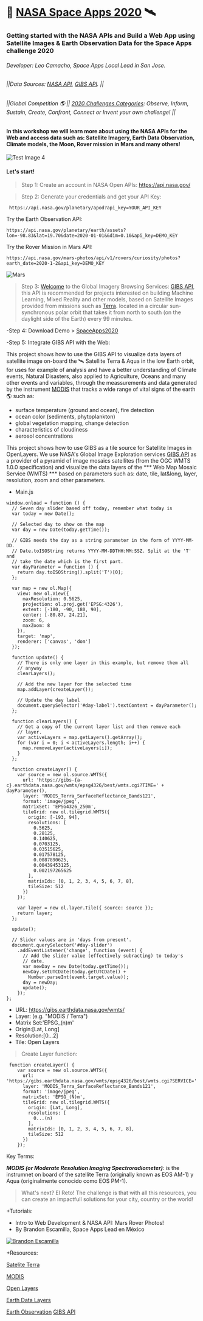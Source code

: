 # 🤖 [NASA Space Apps 2020](https://2020.spaceappschallenge.org/locations/san-jose/event) 🛰️ 
### Getting started with the NASA APIs and Build a Web App using Satellite Images & Earth Observation Data for the Space Apps challenge 2020
###### Developer: Leo Camacho, Space Apps Local Lead in San Jose.
###### ||Data Sources: [NASA API](https://api.nasa.gov/), [GIBS API](https://wiki.earthdata.nasa.gov/display/GIBS/GIBS+API+for+Developers). ||
###### ||Global Competition 🌎 || [2020 Challenges Categories](https://2020.spaceappschallenge.org/challenges/): Observe, Inform, Sustain, Create, Confront, Connect or Invent your own challenge! ||

#### In this workshop we will learn more about using the NASA APIs for the Web and access data such as: Satellite Imagery, Earth Data Observation, Climate models, the Moon, Rover mission in Mars and many others! 

![Test Image 4](https://github.com/leoaiassistant/NASA_GIBS/blob/master/IMG/model.png)

#### Let's start!

> Step 1: Create an account in NASA Open APIs: https://api.nasa.gov/

> Step 2: Generate your credentials and get your API Key:

```
 https://api.nasa.gov/planetary/apod?api_key=YOUR_API_KEY
```
Try the Earth Observation API:
```
https://api.nasa.gov/planetary/earth/assets?lon=-98.83&lat=19.70&date=2020-01-01&&dim=0.10&api_key=DEMO_KEY
```

Try the Rover Mission in Mars API:
```
https://api.nasa.gov/mars-photos/api/v1/rovers/curiosity/photos?earth_date=2020-1-2&api_key=DEMO_KEY
```

![Mars](https://github.com/leoaiassistant/NASA_APIs/blob/master/IMG/MARS.jpg) 
> Step 3: [Welcome](sM9dReXlARhfcp9ctZGxUt8wItACbqJTLMCW3YiI) to the Global Imagery Browsing Services: [GIBS API](https://earthdata.nasa.gov/eosdis/science-system-description/eosdis-components/gibs), this API is recommended for projects interested on building Machine Learning, Mixed Reality and other models, based on Satellite Images provided from missions such as [Terra](https://www.nasa.gov/mission_pages/terra/spacecraft/index.html). located in a circular sun-synchronous polar orbit that takes it from north to south (on the daylight side of the Earth) every 99 minutes.

-Step 4: Download Demo > [SpaceApps2020](https://github.com/leoaiassistant/NASA_APIs_SpaceApps2020/)


-Step 5: Integrate GIBS API with the Web:
 
This project shows how to use the GIBS API to visualize data layers of satellite image on-board the 🛰️ Satellite Terra & Aqua in the low Earth orbit, for uses for example of analysis and have a better understanding of Climate events, Natural Disasters, also applied to Agriculture, Oceans and many other events and variables, through the meassurements and data generated by the  instrument [MODIS](https://wiki.earthdata.nasa.gov/display/GIBS/GIBS+Available+Imagery+Products#expand-CorrectedReflectance17Products) that tracks a wide range of vital signs of the earth 🌎  such as:

- surface temperature (ground and ocean), fire detection
- ocean color (sediments, phytoplankton)
- global vegetation mapping, change detection
- characteristics of cloudiness
- aerosol concentrations

This project shows how to use GIBS as a tile source for Satellite Images in OpenLayers. We use NASA's Global Image Exploration services [GIBS API](https://wiki.earthdata.nasa.gov/display/GIBS/GIBS+API+for+Developers) as a provider of a pyramid of image mosaics satellites (from the OGC WMTS 1.0.0 specification) and visualize the data layers of the *** Web Map Mosaic Service (WMTS) *** based on parameters such as: date, tile, lat&long, layer, resolution, zoom and other parameters. 

- Main.js
```
window.onload = function () {
  // Seven day slider based off today, remember what today is
  var today = new Date();

  // Selected day to show on the map
  var day = new Date(today.getTime());

  // GIBS needs the day as a string parameter in the form of YYYY-MM-DD.
  // Date.toISOString returns YYYY-MM-DDTHH:MM:SSZ. Split at the 'T' and
  // take the date which is the first part.
  var dayParameter = function () {
    return day.toISOString().split('T')[0];
  };

  var map = new ol.Map({
    view: new ol.View({
      maxResolution: 0.5625,
      projection: ol.proj.get('EPSG:4326'),
      extent: [-180, -90, 180, 90],
      center: [-80.87, 24.21],
      zoom: 6,
      maxZoom: 8
    }),
    target: 'map',
    renderer: ['canvas', 'dom']
  });

  function update() {
    // There is only one layer in this example, but remove them all
    // anyway
    clearLayers();

    // Add the new layer for the selected time
    map.addLayer(createLayer());

    // Update the day label
    document.querySelector('#day-label').textContent = dayParameter();
  };

  function clearLayers() {
    // Get a copy of the current layer list and then remove each
    // layer.
    var activeLayers = map.getLayers().getArray();
    for (var i = 0; i < activeLayers.length; i++) {
      map.removeLayer(activeLayers[i]);
    }
  };

  function createLayer() {
    var source = new ol.source.WMTS({
      url: 'https://gibs-{a-c}.earthdata.nasa.gov/wmts/epsg4326/best/wmts.cgi?TIME=' + dayParameter(),
      layer: 'MODIS_Terra_SurfaceReflectance_Bands121',
      format: 'image/jpeg',
      matrixSet: 'EPSG4326_250m',
      tileGrid: new ol.tilegrid.WMTS({
        origin: [-193, 94],
        resolutions: [
          0.5625,
          0.28125,
          0.140625,
          0.0703125,
          0.03515625,
          0.017578125,
          0.0087890625,
          0.00439453125,
          0.002197265625
        ],
        matrixIds: [0, 1, 2, 3, 4, 5, 6, 7, 8],
        tileSize: 512
      })
    });

    var layer = new ol.layer.Tile({ source: source });
    return layer;
  };

  update();

  // Slider values are in 'days from present'.
  document.querySelector('#day-slider')
    .addEventListener('change', function (event) {
      // Add the slider value (effectively subracting) to today's
      // date.
      var newDay = new Date(today.getTime());
      newDay.setUTCDate(today.getUTCDate() +
        Number.parseInt(event.target.value));
      day = newDay;
      update();
    });
};
```


- URL: https://gibs.earthdata.nasa.gov/wmts/
- Layer: (e.g. "MODIS / Terra")
- Matrix Set:'EPSG_(n)m'
- Origin:[Lat, Long]
- Resolution:[0...2]
- Tile: Open Layers

> Create Layer function:

```
 function createLayer() {
    var source = new ol.source.WMTS({
      url: 'https://gibs.earthdata.nasa.gov/wmts/epsg4326/best/wmts.cgi?SERVICE='
      layer: 'MODIS_Terra_SurfaceReflectance_Bands121',
      format: 'image/jpeg',
      matrixSet: 'EPSG_(N)m',
      tileGrid: new ol.tilegrid.WMTS({
        origin: [Lat, Long],
        resolutions: [
          0...(n)
        ],
        matrixIds: [0, 1, 2, 3, 4, 5, 6, 7, 8],
        tileSize: 512
      })
    });
```

Key Terms:

***MODIS (or Moderate Resolution Imaging Spectroradiometer)***: is the instrumnet on board of the satellite Terra (originally known as EOS AM-1) y Aqua (originalmente conocido como EOS PM-1). 


> What's next? El Reto!
The challenge is that with all this resources, you can create an impactfull solutions for your city, country or the world!

+Tutorials:
- Intro to Web Development & NASA API: Mars Rover Photos!
- By Brandon Escamilla, Space Apps Lead en México

[![Brandon Escamilla](https://img.youtube.com/vi/KcyGr_onNiM/1.jpg)](https://youtu.be/KcyGr_onNiM)

+Resources:

[Satelite Terra](https://terra.nasa.gov/about/terra-instruments/modis)

[MODIS](https://modis.gsfc.nasa.gov/data/)
 
[Open Layers](https://openlayers.org/)

[Earth Data Layers](https://wiki.earthdata.nasa.gov/display/GIBS/GIBS+Available+Imagery+Products#expand-CorrectedReflectance17Products)
 
[Earth Observation](https://earthdata.nasa.gov/earth-observation-data/near-real-time/download-nrt-data/modis-nrt
)
[GIBS API](https://wiki.earthdata.nasa.gov/display/GIBS/GIBS+API+for+Developers#GIBSAPIforDevelopers-ImageryAPI/Services)
